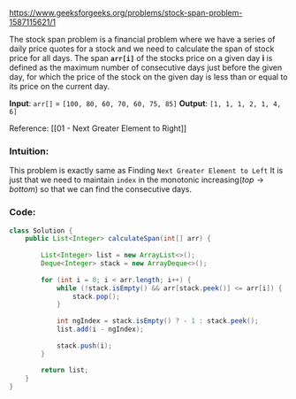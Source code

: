 https://www.geeksforgeeks.org/problems/stock-span-problem-1587115621/1

The stock span problem is a financial problem where we have a series of daily price quotes for a stock and we need to calculate the span of stock price for all days. The span **`arr[i]`** of the stocks price on a given day **i** is defined as the maximum number of consecutive days just before the given day, for which the price of the stock on the given day is less than or equal to its price on the current day.

**Input**: `arr[]` = `[100, 80, 60, 70, 60, 75, 85]`
**Output**: `[1, 1, 1, 2, 1, 4, 6]`

Reference: [[01 - Next Greater Element to Right]]
### Intuition:

This problem is exactly same as Finding `Next Greater Element to Left`
It is just that we need to maintain `index` in the monotonic increasing($top \to bottom$)
so that we can find the consecutive days.
### Code:

```java
class Solution {
    public List<Integer> calculateSpan(int[] arr) {
        
        List<Integer> list = new ArrayList<>();
        Deque<Integer> stack = new ArrayDeque<>();
        
        for (int i = 0; i < arr.length; i++) {
            while (!stack.isEmpty() && arr[stack.peek()] <= arr[i]) {
                stack.pop();
            }
            
            int ngIndex = stack.isEmpty() ? - 1 : stack.peek();
            list.add(i - ngIndex);
            
            stack.push(i);
        }
        
        return list;
    }
}
```